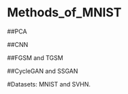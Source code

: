 # Methods_of_MNIST
##PCA 

##CNN

##FGSM and TGSM 

##CycleGAN and SSGAN 

#Datasets: MNIST and SVHN.
